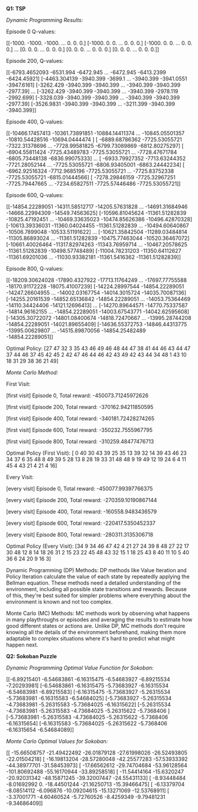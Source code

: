 **Q1: TSP**

*Dynamic Programming Results:*

Episode 0 Q-values:

[[-1000. -1000. -1000. ... 0. 0. 0.]
 [-1000. 0. 0. ... 0. 0. 0.]
 [-1000. 0. 0. ... 0. 0. 0.]
 ...
 [0. 0. 0. ... 0. 0. 0.]
 [0. 0. 0. ... 0. 0. 0.]
 [0. 0. 0. ... 0. 0. 0.]]
 
Episode 200, Q-values: 

[[-6793.4652093 -6531.994 -6472.945 ... -6472.945 -6413.2399 -6424.45921]
 [-4463.304139 -3940.399 -3699.1 ... -3940.399 -3941.0551 -3947.6161]
 [-3262.429 -3940.399 -3940.399 ... -3940.399 -3940.399 -2977.39]
 ...
 [-3262.429 -3940.399 -3940.399 ... -3940.399 -2978.119 -2992.699]
 [-3328.039 -3940.399 -3940.399 ... -3940.399 -3940.399 -2977.39]
 [-3526.9831 -3940.399 -3940.399 ... -3211.399 -3940.399 -3940.399]]


 
Episode 400, Q-values: 

[[-10466.17457413 -10361.73891851 -10884.14411374 ... -10845.05501357
  -10810.54428516 -10694.0444474 ]
 [ -6889.68786362  -7725.53055721  -7322.31378696 ...  -7728.99581825
   -6799.73089869  -6812.80275297]
 [ -6904.55811424  -7725.43489783  -7725.53055721 ...  -7728.47671784
   -6805.73448138  -6836.99075333]
 ...
 [ -6933.79927352  -7713.63244352  -7721.28052144 ...  -7725.53055721
   -6806.93405001  -6863.24442234]
 [ -6962.92516324  -7712.9685196   -7725.53055721 ...  -7725.83752338
   -7725.53055721  -6815.01444566]
 [ -7278.29846159  -7725.32967251  -7725.79447665 ...  -7234.65827511
   -7725.57446486  -7725.53055721]]


   
Episode 600, Q-values: 

[[-14854.22289051 -14311.58512717 -14205.57631828 ... -14691.31684946
  -14666.22994309 -14549.74563625]
 [-10596.81045624 -11361.51282839 -10825.47192451 ... -10469.33635023
  -10474.85626386 -10496.42870328]
 [-10613.39336031 -11360.04024455 -11361.51282839 ... -10494.60640867
  -10506.7899048  -10533.51191622]
 ...
 [-10621.35842504 -11289.03484814 -11305.86893024 ... -11361.51282839
  -10475.77463044 -10520.36467072]
 [-10661.40026464 -11317.82974263 -11343.76959714 ... -10467.20578625
  -11361.51282839 -10498.57748489]
 [-11004.78231203 -11350.64112627 -11361.69201036 ... -11030.93382181
  -11361.5416362  -11361.51282839]]


  
Episode 800, Q-values:

 [[-18209.30624028 -17890.4327922  -17713.11764249 ... -17697.77755588
  -18170.91172228 -18075.41007239]
 [-14224.28997544 -14854.22289051 -14247.26604955 ... -14002.03167754
  -14014.3015724  -14035.70087136]
 [-14255.20161539 -14852.65136842 -14854.22289051 ... -14053.75364469
  -14110.34424406 -14121.12696413]
 ...
 [-14270.89644571 -14770.75337587 -14814.96162155 ... -14854.22289051
  -14003.67543771 -14042.62595608]
 [-14305.30722072 -14801.08400674 -14818.72470667 ... -13995.28744208
  -14854.22289051 -14021.89655409]
 [-14636.55372753 -14846.44313775 -13995.00629807 ... -14515.89870056
  -14854.25482489 -14854.22289051]]


  
Optimal Policy: [27 47 32  3 35 43 46 49 46 48 44 47 38 41 44 46 43 44 47 37 44 46 37 45
 42 45  2 42 47 46 44 46 42 43 49 42 43 44 34 48  1 43 10 18 31 29 38 36
 21 49]




*Monte Carlo Method:*


First Visit:

[first visit] Episode 0, Total reward: -450073.71245972626

[first visit] Episode 200, Total reward: -370162.94211850595

[first visit] Episode 400, Total reward: -340181.72428274265

[first visit] Episode 600, Total reward: -350232.7555967795

[first visit] Episode 800, Total reward: -310259.48477476713


Optimal Policy (First Visit): [ 0 40 30 43 39 25 35 13 39 32 14 39 43 46 23 34 37  6 35 48  8 49 39  5
 28 13  8 28 19 33 31 48 48  9 19 49 12 19 24  6  4 11 45  4 43 21  4 21
  4 16]


Every Visit:

[every visit] Episode 0, Total reward: -450077.99397766375

[every visit] Episode 200, Total reward: -270359.10190867144

[every visit] Episode 400, Total reward: -160558.9483436579

[every visit] Episode 600, Total reward: -220417.5350452337

[every visit] Episode 800, Total reward: -280311.3135306718

Optimal Policy (Every Visit): [34  9 34 46 47 42  4 21 27 24 39  8 48 27 22 17 30 48 12  8 14 18 26 31
  2 15 23 22 45 48 43 32 15  1 18 25 43  8 40 11 10  5 40 36  6 24 20  9
 16  3]



Dynamic Programming (DP) Methods: DP methods like Value Iteration and Policy Iteration calculate the value of each state by repeatedly applying the Bellman equation. These methods need a detailed understanding of the environment, including all possible state transitions and rewards. Because of this, they're best suited for simpler problems where everything about the environment is known and not too complex.


Monte Carlo (MC) Methods: MC methods work by observing what happens in many playthroughs or episodes and averaging the results to estimate how good different states or actions are. Unlike DP, MC methods don't require knowing all the details of the environment beforehand, making them more adaptable to complex situations where it's hard to predict what might happen next.



**Q2: Sokoban Puzzle**


*Dynamic Programming Optimal Value Function for Sokoban:* 

[[-6.89215401 -6.54683861 -6.16315475 -6.54683927 -6.89215534 -7.20293981]
 [-6.54683861 -6.16315475 -5.73683927 -6.16315534 -6.54683981 -6.89215583]
 [-6.16315475 -5.73683927 -5.26315534 -5.73683981 -6.16315583 -6.54684025]
 [-5.73683927 -5.26315534 -4.73683981 -5.26315583 -5.73684025 -6.16315622]
 [-5.26315534 -4.73683981 -5.26315583 -4.73684025 -5.26315622 -5.7368406 ]
 [-5.73683981 -5.26315583 -4.73684025 -5.26315622 -5.7368406  -6.16315654]
 [-6.16315583 -5.73684025 -5.26315622 -5.7368406  -6.16315654 -6.54684089]]



*Monte Carlo Optimal Values for Sokoban:*

[[ -15.66508757  -21.49422492  -26.01879128  -27.61998026  -26.52493805
   -22.01504218]
 [ -16.19813204  -28.57280048  -42.25577283  -57.53933392  -44.38977701
   -31.58453973]
 [ -17.66562612  -29.74704684  -53.96128564 -101.80692488  -55.16170944
   -33.89258518]
 [ -11.54414164  -15.6320247   -20.92031342  -48.15871245  -39.32007447
   -24.55431133]
 [  -8.93448484   -8.01692992    0.          -18.44501244  -21.16250713
   -15.39466475]
 [  -6.13379704   -8.08514112   -6.096876    -10.09204615  -15.13271069
   -12.53768911]
 [  -3.37001771   -4.60460524   -5.72760526   -8.4259349    -9.79481231
    -9.34686409]]


